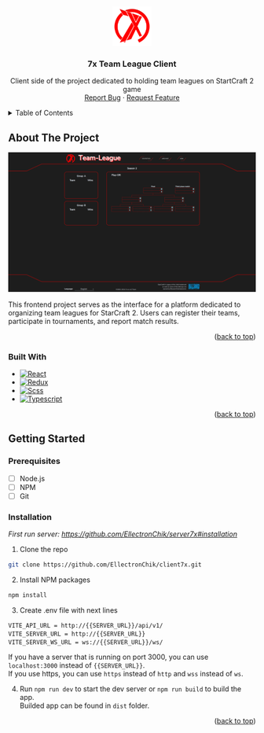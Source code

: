 <a name="readme-top"></a>

<!-- PROJECT LOGO -->
<br />
<div align="center">
  <a href="https://github.com/EllectronChik/client7x">
    <img src="public/assets/favicon.svg" alt="Logo" width="80" height="80">
  </a>

  <h3 align="center">7x Team League Client</h3>

  <p align="center">
    Client side of the project dedicated to holding team leagues on StartCraft 2 game
    <br />
    <a href="https://github.com/EllectronChik/client7x/issues">Report Bug</a>
    ·
    <a href="https://github.com/EllectronChik/client7x/issues">Request Feature</a>
  </p>
</div>



<!-- TABLE OF CONTENTS -->
<details>
  <summary>Table of Contents</summary>
  <ol>
    <li>
      <a href="#about-the-project">About The Project</a>
      <ul>
        <li><a href="#built-with">Built With</a></li>
      </ul>
    </li>
    <li>
      <a href="#getting-started">Getting Started</a>
      <ul>
        <li><a href="#prerequisites">Prerequisites</a></li>
        <li><a href="#installation">Installation</a></li>
      </ul>
    </li>
  </ol>
</details>



<!-- ABOUT THE PROJECT -->
## About The Project

![Product Name Screen Shot][product-screenshot]

This frontend project serves as the interface for a platform dedicated to organizing team leagues for StarCraft 2. Users can register their teams, participate in tournaments, and report match results.

<p align="right">(<a href="#readme-top">back to top</a>)</p>



### Built With

* [![React][React.js]][React-url]
* [![Redux][Redux]][Redux-url]
* [![Scss][Sass]][Sass-url]
* [![Typescript][Typescript]][Typescript-url]


<p align="right">(<a href="#readme-top">back to top</a>)</p>



<!-- GETTING STARTED -->
## Getting Started

### Prerequisites

- [ ] Node.js
- [ ] NPM
- [ ] Git

### Installation

_First run server: https://github.com/EllectronChik/server7x#installation_

1. Clone the repo
  ```sh
  git clone https://github.com/EllectronChik/client7x.git
  ```
2. Install NPM packages
  ```sh
  npm install
  ```
3. Create .env file with next lines
  ```sh
  VITE_API_URL = http://{{SERVER_URL}}/api/v1/
  VITE_SERVER_URL = http://{{SERVER_URL}}
  VITE_SERVER_WS_URL = ws://{{SERVER_URL}}/ws/
  ```
  If you have a server that is running on port 3000, you can use `localhost:3000` instead of `{{SERVER_URL}}`. <br/>
  If you use https, you can use `https` instead of `http` and `wss` instead of `ws`.

4. Run `npm run dev` to start the dev server or `npm run build` to build the app. <br/>
  Builded app can be found in `dist` folder.

<p align="right">(<a href="#readme-top">back to top</a>)</p>

<!-- MARKDOWN LINKS & IMAGES -->
<!-- https://www.markdownguide.org/basic-syntax/#reference-style-links -->
[product-screenshot]: readmeMedia/screen.png
[React.js]: https://img.shields.io/badge/React-20232A?style=for-the-badge&logo=react&logoColor=61DAFB
[React-url]: https://reactjs.org/
[Redux]: https://img.shields.io/badge/Redux-764ABC?style=for-the-badge&logo=redux&logoColor=white
[Redux-url]: https://redux.js.org
[Sass]: https://img.shields.io/badge/Sass-CC6699?style=for-the-badge&logo=sass&logoColor=white
[Sass-url]: https://sass-lang.com
[Typescript]: https://img.shields.io/badge/Typescript-3178C6?style=for-the-badge&logo=typescript&logoColor=white
[Typescript-url]: https://www.typescriptlang.org